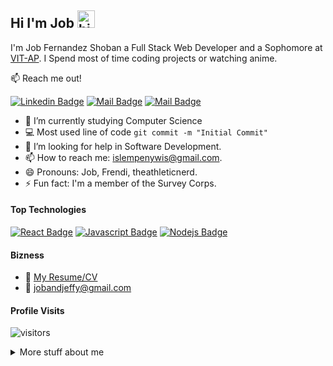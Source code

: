 ## Hi I'm Job <img src="https://user-images.githubusercontent.com/1303154/88677602-1635ba80-d120-11ea-84d8-d263ba5fc3c0.gif" width="28px" alt="hi">

I'm Job Fernandez Shoban a Full Stack Web Developer and a Sophomore at [VIT-AP](https://www.vitap.ac.in). I Spend most of time coding projects or watching anime.

:mailbox: Reach me out!

[![Linkedin Badge](https://img.shields.io/badge/-Job%20Shoban-0e76a8?style=flat&labelColor=0e76a8&logo=linkedin&logoColor=white)](https://www.linkedin.com/in/job-fernandez/) [![Mail Badge](https://img.shields.io/badge/-@theathleticnerd-e84393?style=flat&labelColor=e84393&logo=instagram&logoColor=white)](https://instagram.com/theathleticnerd) [![Mail Badge](https://img.shields.io/badge/-jobandjeffy-c0392b?style=flat&labelColor=c0392b&logo=gmail&logoColor=white)](mailto:jobandjeffy@gmail.com)

<!-- TODO: Add last video link -->

- 🔭 I’m currently studying Computer Science
- :computer: Most used line of code `git commit -m "Initial Commit"`
- 🤔 I’m looking for help in Software Development.
- 📫 How to reach me: islempenywis@gmail.com.
- 😄 Pronouns: Job, Frendi, theathleticnerd.
- ⚡ Fun fact: I'm a member of the Survey Corps.

#### Top Technologies

<!-- TODO: Make technologies links takes you to repositories -->

[![React Badge](https://img.shields.io/badge/-React-61DBFB?style=for-the-badge&labelColor=black&logo=react&logoColor=61DBFB)](#) [![Javascript Badge](https://img.shields.io/badge/-Javascript-F0DB4F?style=for-the-badge&labelColor=black&logo=javascript&logoColor=F0DB4F)](#) [![Nodejs Badge](https://img.shields.io/badge/-Nodejs-3C873A?style=for-the-badge&labelColor=black&logo=node.js&logoColor=3C873A)](#)

<!--
### Tutorials

[<img align="left" alt="React" width="26px" src="https://raw.githubusercontent.com/github/explore/80688e429a7d4ef2fca1e82350fe8e3517d3494d/topics/react/react.png" />][reactplaylist]

[<img align="left" alt="HTML5" width="26px" src="https://raw.githubusercontent.com/github/explore/80688e429a7d4ef2fca1e82350fe8e3517d3494d/topics/html/html.png" />][htmltutorial]

[<img align="left" alt="JavaScript" width="26px" src="https://raw.githubusercontent.com/github/explore/80688e429a7d4ef2fca1e82350fe8e3517d3494d/topics/javascript/javascript.png" />][javascripttutorial]

[<img align="left" alt="Visual Studio Code" width="26px" src="https://raw.githubusercontent.com/github/explore/80688e429a7d4ef2fca1e82350fe8e3517d3494d/topics/visual-studio-code/visual-studio-code.png" />][vscodetutorial]

<img align="left" alt="Sass" width="26px" src="https://raw.githubusercontent.com/github/explore/80688e429a7d4ef2fca1e82350fe8e3517d3494d/topics/sass/sass.png" />

<img align="left" alt="Node.js" width="26px" src="https://raw.githubusercontent.com/github/explore/80688e429a7d4ef2fca1e82350fe8e3517d3494d/topics/nodejs/nodejs.png" />

<img align="left" alt="GraphQL" width="26px" src="https://raw.githubusercontent.com/github/explore/80688e429a7d4ef2fca1e82350fe8e3517d3494d/topics/graphql/graphql.png" />

<img align="left" alt="Deno" width="26px" src="https://raw.githubusercontent.com/github/explore/361e2821e2dea67711cde99c9c40ed357061cf27/topics/deno/deno.png" />

<img align="left" alt="SQL" width="26px" src="https://raw.githubusercontent.com/github/explore/80688e429a7d4ef2fca1e82350fe8e3517d3494d/topics/sql/sql.png" />

<img align="left" alt="MySQL" width="26px" src="https://raw.githubusercontent.com/github/explore/80688e429a7d4ef2fca1e82350fe8e3517d3494d/topics/mysql/mysql.png" />

<img align="left" alt="Git" width="26px" src="https://raw.githubusercontent.com/github/explore/80688e429a7d4ef2fca1e82350fe8e3517d3494d/topics/git/git.png" />

<img align="left" alt="MongoDB" width="26px" src="https://raw.githubusercontent.com/github/explore/80688e429a7d4ef2fca1e82350fe8e3517d3494d/topics/mongodb/mongodb.png" />

<br />
<br />
-->

#### Bizness

- :paperclip: [My Resume/CV](https://github.com/theathleticnerd/Resume)
- :email: jobandjeffy@gmail.com

#### Profile Visits

![visitors](https://visitor-badge.glitch.me/badge?page_id=theathleticnerd.theathleticnerd)

<details>
<summary>
  More stuff about me
</summary>

<br >

I'm a Computer Science Enthusiast who likes to explore all the fields and dirty my hands.
BTW, I use Linux

#### What could you talk to me?

You are free to text or email me. I have interest in a lot of things ranging from anime to martial arts, from Web Development to Ethical Hacking to Machine Learning etc....

#### Coding Stats

<!--START_SECTION:waka-->
```text
No Activity tracked this Week
```
<!--END_SECTION:waka-->

#### Github Stats

[![Anurag's GitHub stats](https://github-readme-stats.vercel.app/api?username=theathleticnerd&hide=stars&theme=tokyonight)](https://github.com/anuraghazra/github-readme-stats)

</details>

[reactplaylist]: https://www.youtube.com/watch?v=KxXXEL-k47Y&list=PLvXDmnBbOF7RnYiZvDwl2Pzcs2kfi10wd
[vscodetutorial]: https://www.youtube.com/watch?v=Bkie2ai8qeE&t=8s
[htmltutorial]: https://www.youtube.com/watch?v=VK6MXVxOsws&t=27s
[javascripttutorial]: https://www.youtube.com/watch?v=D-LHKvmX37E
